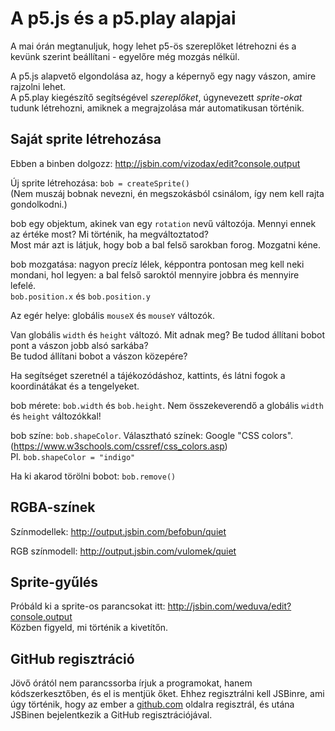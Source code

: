 # A p5.js és a p5.play alapjai

A mai órán megtanuljuk, hogy lehet p5-ös szereplőket létrehozni és a kevünk szerint beállítani - egyelőre még mozgás nélkül.  


A p5.js alapvető elgondolása az, hogy a képernyő egy nagy vászon, amire rajzolni lehet.  
A p5.play kiegészítő segítségével _szereplőket_, úgynevezett _sprite-okat_ tudunk létrehozni, amiknek a megrajzolása már automatikusan történik.  

## Saját sprite létrehozása

Ebben a binben dolgozz: http://jsbin.com/vizodax/edit?console,output  


Új sprite létrehozása: `bob = createSprite()`  
(Nem muszáj bobnak nevezni, én megszokásból csinálom, így nem kell rajta gondolkodni.)  

bob egy objektum, akinek van egy `rotation` nevű változója.
Mennyi ennek az értéke most? Mi történik, ha megváltoztatod?  
Most már azt is látjuk,  hogy bob a bal felső sarokban forog. Mozgatni kéne.  



bob mozgatása: nagyon precíz lélek, képpontra pontosan meg kell neki mondani, hol legyen: a bal felső saroktól mennyire jobbra és mennyire lefelé.  
`bob.position.x` és `bob.position.y`  


Az egér helye: globális `mouseX` és `mouseY` változók.  

Van globális `width` és `height` változó. Mit adnak meg? Be tudod állítani bobot pont a vászon jobb alsó sarkába?  
Be tudod állítani bobot a vászon közepére?  

Ha segítséget szeretnél a tájékozódáshoz, kattints, és látni fogok a koordinátákat és a tengelyeket.  

bob mérete: `bob.width` és `bob.height`. Nem összekeverendő a globális `width` és `height` változókkal!  

bob színe: `bob.shapeColor`. Választható színek: Google "CSS colors". (https://www.w3schools.com/cssref/css_colors.asp)  
Pl. `bob.shapeColor = "indigo"`  

Ha ki akarod törölni bobot: `bob.remove()`  

## RGBA-színek

Színmodellek: http://output.jsbin.com/befobun/quiet  

RGB színmodell: http://output.jsbin.com/vulomek/quiet  

## Sprite-gyűlés

Próbáld ki a sprite-os parancsokat itt: http://jsbin.com/weduva/edit?console,output  
Közben figyeld, mi történik a kivetítőn.  


## GitHub regisztráció

Jövő órától nem parancssorba írjuk a programokat, hanem kódszerkesztőben, és el is mentjük őket. Ehhez regisztrálni kell JSBinre, ami úgy történik, hogy az ember a [github.com](http://github.com) oldalra regisztrál, és utána JSBinen bejelentkezik a GitHub regisztrációjával.  
